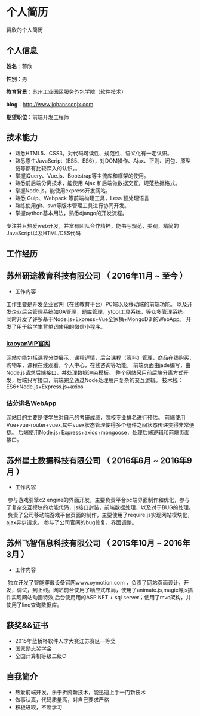 个人简历
======================
蒋欣的个人简历

## 个人信息

**姓名**：蒋欣

**性别**：男

**教育背景**：苏州工业园区服务外包学院（软件技术）

**blog**：http://www.johanssonjx.com

**期望职位**：前端开发工程师

## 技术能力


* 熟悉HTML5、CSS3，对代码可读性、规范性、语义化有一定认识。
* 熟悉原生JavaScript（ES5、ES6），对DOM操作、Ajax、正则、闭包、原型链等都有比较深入的认识。。
* 掌握jQuery、Vue.js、Bootstrap等主流库和框架的使用。
* 熟悉前后端分离技术，能使用 Ajax 和后端做数据交互，规范数据格式。
* 掌握Node.js，能使用express开发网站。
* 熟悉 Gulp、Webpack 等前端构建工具，Less 预处理语言
* 熟练使用git、svn等版本管理工具进行协同开发。
* 掌握python基本用法，熟悉django的开发流程。

专注并且热爱web开发，并富有团队合作精神，能书写规范，美观，精简的JavaScript以及HTML/CSS代码

## 工作经历

## 苏州研途教育科技有限公司 （ 2016年11月 ~ 至今 ）

- 工作内容

工作主要是开发企业官网（在线教育平台）PC端以及移动端的前端功能。
以及开发企业后台管理系统如OA管理，题库管理，ytool工具系统，等众多管理系统。
同时开发了许多基于Node.js+Express+Vue全家桶+MongoDB 的WebApp。
开发了用于给学生背单词使用的微信小程序。

### [kaoyanVIP官网](http://www.kaoyanvip.cn/)
网站功能包括课程分类展示，课程详情，后台课程（资料）管理，商品在线购买，购物车，课程在线观看，个人中心，在线咨询等功能。
前端页面由jade编写，由Node.js请求后端接口，并处理数据渲染模板。
整个网站采用前后端分离方式开发，后端只写接口，前端完全通过Node处理用户复杂的交互逻辑。
技术栈：ES6+Node.js+Express.js+axios

### [估分排名WebApp](http://h5.kaoyanvip.cn/estimate/#/)
网站目的主要是使学生对自己的考研成绩，院校专业排名进行预估。
前端使用Vue+vue-router+vuex,其中vuex状态管理使得多个组件之间状态传递变得非常便捷。
后端使用Node.js+Express+axios+mongoose，处理后端逻辑和前端页面接口。

## 苏州星土数据科技有限公司 （ 2016年6月 ~ 2016年9月  ）

- 工作内容

  参与游戏引擎c2 engine的界面开发，主要负责平台pc端界面制作和优化，参与了复杂交互模块的功能代码，js接口封装，前端数据处理，以及对于BUG的处理。
  负责了公司移动端游戏平台页面的制作，主要使用了require.js实现网站模块化，ajax异步请求。
  参与了公司官网的bug修复，界面调整。

## 苏州飞智信息科技有限公司 （ 2015年10月 ~ 2016年3月  ）

- 工作内容

  独立开发了智能穿戴设备官网www.oymotion.com ，负责了网站页面设计，开发，调试，到上线。网站前台使用了响应式布局，使用了animate.js,magic等js插件实现网站动画特效,后台使用用的ASP.NET + sql server；使用了mvc架构，并使用了linq查询数据库。

## 获奖&&证书

* 2015年蓝桥杯软件人才大赛江苏赛区一等奖
* 国家励志奖学金
* 全国计算机等级二级C

## 自我简介

* 热爱前端开发，乐于折腾新技术，能迅速上手一门新技术
* 做事认真，代码质量高，对自己要求严格
* 积极进取，不断学习

